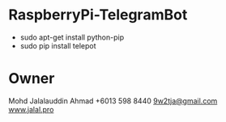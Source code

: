 # RaspberryPi-TelegramBot
- sudo apt-get install python-pip
- sudo pip install telepot

# Owner
Mohd Jalalauddin Ahmad
+6013 598 8440
9w2tja@gmail.com
www.jalal.pro
